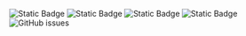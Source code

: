 ![Static Badge](https://img.shields.io/badge/blacklists-60-000000) ![Static Badge](https://img.shields.io/badge/blacklisted-2947487-cc0000) ![Static Badge](https://img.shields.io/badge/whitelisted-2242-00CC00) ![Static Badge](https://img.shields.io/badge/streaming_blacklist-28106-000000) ![GitHub issues](https://img.shields.io/github/issues/fabriziosalmi/blacklists)
